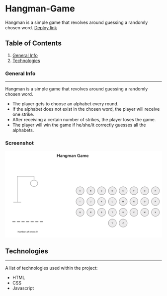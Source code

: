 # Hangman-Game
Hangman is a simple game that revolves around guessing a randomly chosen word.
[Deploy link](https://priceless-goodall-8f3c7b.netlify.app/)
## Table of Contents
1. [General Info](#general-info)
2. [Technologies](#technologies)
### General Info
***
Hangman is a simple game that revolves around guessing a randomly chosen word.
- The player gets to choose an alphabet every round.
- If the alphabet does not exist in the chosen word, the player will receive one strike.
- After receiving a certain number of strikes, the player loses the game.
- The player will win the game if he/she/it correctly guesses all the alphabets.
### Screenshot
![screenshot](https://github.com/dianaberna/Hangman-Game/blob/main/screenshot.png)
## Technologies
***
A list of technologies used within the project:
* HTML
* CSS
* Javascript 
